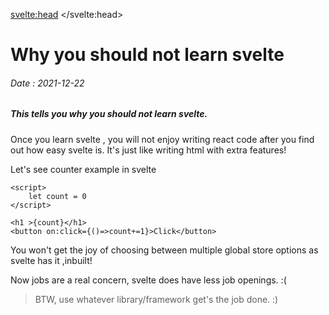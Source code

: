 <svelte:head>
    <meta name="description" content="This tells you why you should not learn svelte.">
</svelte:head>
<script>
    import {format_date} from '$lib/utils'
</script>    
# Why you should not learn svelte
###### Date : <span use:format_date>2021-12-22</span> 
##### This tells you why you should not learn svelte.

Once you learn svelte , you will not enjoy writing react code after you find out how easy svelte is. It's just like writing html with extra features!

Let's see counter example in svelte

```svelte
<script>
    let count = 0
</script>

<h1 >{count}</h1>
<button on:click={()=>count+=1}>Click</button>
```

You won't get the joy of choosing between multiple global store options as svelte has it ,inbuilt!

Now jobs are a real concern, svelte does have less job openings. :(

> BTW, use whatever library/framework get's the job done. :)

